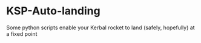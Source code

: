 # KSP-Auto-landing
 Some python scripts enable your Kerbal rocket to land (safely, hopefully) at a fixed point
